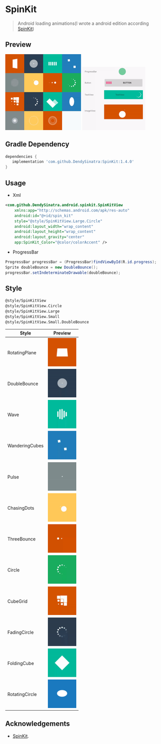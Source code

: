 # SpinKit
>Android loading animations(I wrote a android edition according [SpinKit](https://tobiasahlin.com/spinkit))

## Preview

<img src="https://raw.githubusercontent.com/DendySinatra/SpinKit/master/art/screen.gif" width="240px" height="240px"/>

<img src="https://raw.githubusercontent.com/DendySinatra/SpinKit/master/art/screen2.gif" width="200px" height="200px"/>

## Gradle Dependency
> 
 ```gradle
dependencies {
    implementation 'com.github.DendySinatra:SpinKit:1.4.0'
 }
```


## Usage
- Xml

 ```xml
<com.github.DendySinatra.android.spinkit.SpinKitView
     xmlns:app="http://schemas.android.com/apk/res-auto"
     android:id="@+id/spin_kit"
     style="@style/SpinKitView.Large.Circle"
     android:layout_width="wrap_content"
     android:layout_height="wrap_content"
     android:layout_gravity="center"
     app:SpinKit_Color="@color/colorAccent" />         
```
 
- ProgressBar

 ```java
ProgressBar progressBar = (ProgressBar)findViewById(R.id.progress);
Sprite doubleBounce = new DoubleBounce();
progressBar.setIndeterminateDrawable(doubleBounce);
```

## Style
> 
 ```xml
@style/SpinKitView
@style/SpinKitView.Circle
@style/SpinKitView.Large
@style/SpinKitView.Small
@style/SpinKitView.Small.DoubleBounce   
 ```

Style | Preview
------------     |   -------------
RotatingPlane    | <img src='https://raw.githubusercontent.com/DendySinatra/SpinKit/master/art/RotatingPlane.gif' alt='RotatingPlane' width="90px" height="90px"/>
DoubleBounce     | <img src='https://raw.githubusercontent.com/DendySinatra/SpinKit/master/art/DoubleBounce.gif' alt='DoubleBounce' width="90px" height="90px"/>
Wave             | <img src='https://raw.githubusercontent.com/DendySinatra/SpinKit/master/art/Wave.gif' alt='Wave' width="90px" height="90px"/>
WanderingCubes   | <img src='https://raw.githubusercontent.com/DendySinatra/SpinKit/master/art/WanderingCubes.gif' alt='WanderingCubes' width="90px" height="90px"/>
Pulse            | <img src='https://raw.githubusercontent.com/DendySinatra/SpinKit/master/art/Pulse.gif' alt='Pulse' width="90px" height="90px"/>
ChasingDots      | <img src='https://raw.githubusercontent.com/DendySinatra/SpinKit/master/art/ChasingDots.gif' alt='ChasingDots' width="90px" height="90px"/>
ThreeBounce      | <img src='https://raw.githubusercontent.com/DendySinatra/SpinKit/master/art/ThreeBounce.gif' alt='ThreeBounce' width="90px" height="90px"/>
Circle           | <img src='https://raw.githubusercontent.com/DendySinatra/SpinKit/master/art/Circle.gif' alt='Circle' width="90px" height="90px"/>
CubeGrid         | <img src='https://raw.githubusercontent.com/DendySinatra/SpinKit/master/art/CubeGrid.gif' alt='CubeGrid' width="90px" height="90px"/>
FadingCircle     | <img src='https://raw.githubusercontent.com/DendySinatra/SpinKit/master/art/FadingCircle.gif' alt='FadingCircle' width="90px" height="90px"/>
FoldingCube      | <img src='https://raw.githubusercontent.com/DendySinatra/SpinKit/master/art/FoldingCube.gif' alt='FoldingCube' width="90px" height="90px"/>
RotatingCircle   | <img src='https://raw.githubusercontent.com/DendySinatra/SpinKit/master/art/RotatingCircle.gif' alt='RotatingCircle' width="90px" height="90px"/>







## Acknowledgements
- [SpinKit](https://github.com/tobiasahlin/SpinKit).



